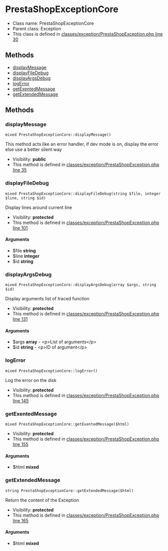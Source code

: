 PrestaShopExceptionCore
===============






* Class name: PrestaShopExceptionCore
* Parent class: Exception
* This class is defined in [classes/exception/PrestaShopException.php line 30](https://github.com/PrestaShop/PrestaShop/blob/1.6.1.1/classes/exception/PrestaShopException.php#L30)







Methods
-------
* [displayMessage](#method-displayMessage)
* [displayFileDebug](#method-displayFileDebug)
* [displayArgsDebug](#method-displayArgsDebug)
* [logError](#method-logError)
* [getExentedMessage](#method-getExentedMessage)
* [getExtendedMessage](#method-getExtendedMessage)






Methods
-------


### <a name="method-displayMessage"></a>displayMessage

    mixed PrestaShopExceptionCore::displayMessage()

This method acts like an error handler, if dev mode is on, display the error else use a better silent way



* Visibility: **public**
* This method is defined in [classes/exception/PrestaShopException.php line 35](https://github.com/PrestaShop/PrestaShop/blob/1.6.1.1/classes/exception/PrestaShopException.php#L35)




### <a name="method-displayFileDebug"></a>displayFileDebug

    mixed PrestaShopExceptionCore::displayFileDebug(string $file, integer $line, string $id)

Display lines around current line



* Visibility: **protected**
* This method is defined in [classes/exception/PrestaShopException.php line 101](https://github.com/PrestaShop/PrestaShop/blob/1.6.1.1/classes/exception/PrestaShopException.php#L101)


#### Arguments
* $file **string**
* $line **integer**
* $id **string**



### <a name="method-displayArgsDebug"></a>displayArgsDebug

    mixed PrestaShopExceptionCore::displayArgsDebug(array $args, string $id)

Display arguments list of traced function



* Visibility: **protected**
* This method is defined in [classes/exception/PrestaShopException.php line 131](https://github.com/PrestaShop/PrestaShop/blob/1.6.1.1/classes/exception/PrestaShopException.php#L131)


#### Arguments
* $args **array** - &lt;p&gt;List of arguments&lt;/p&gt;
* $id **string** - &lt;p&gt;ID of argument&lt;/p&gt;



### <a name="method-logError"></a>logError

    mixed PrestaShopExceptionCore::logError()

Log the error on the disk



* Visibility: **protected**
* This method is defined in [classes/exception/PrestaShopException.php line 145](https://github.com/PrestaShop/PrestaShop/blob/1.6.1.1/classes/exception/PrestaShopException.php#L145)




### <a name="method-getExentedMessage"></a>getExentedMessage

    mixed PrestaShopExceptionCore::getExentedMessage($html)





* Visibility: **protected**
* This method is defined in [classes/exception/PrestaShopException.php line 155](https://github.com/PrestaShop/PrestaShop/blob/1.6.1.1/classes/exception/PrestaShopException.php#L155)


#### Arguments
* $html **mixed**



### <a name="method-getExtendedMessage"></a>getExtendedMessage

    string PrestaShopExceptionCore::getExtendedMessage($html)

Return the content of the Exception



* Visibility: **protected**
* This method is defined in [classes/exception/PrestaShopException.php line 165](https://github.com/PrestaShop/PrestaShop/blob/1.6.1.1/classes/exception/PrestaShopException.php#L165)


#### Arguments
* $html **mixed**


